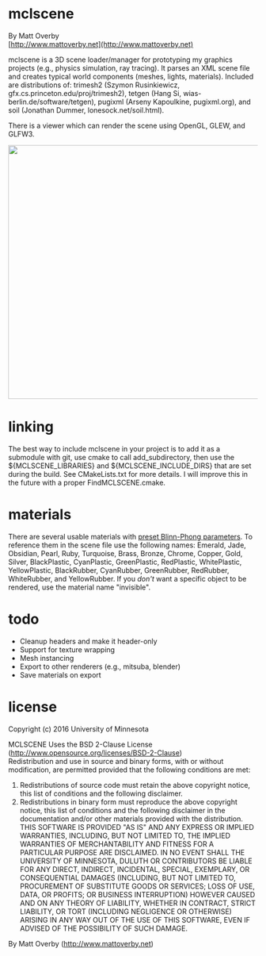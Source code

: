 # mclscene

By Matt Overby  
[http://www.mattoverby.net](http://www.mattoverby.net)

mclscene is a 3D scene loader/manager for prototyping my graphics projects (e.g., physics simulation, ray tracing). It parses an XML scene file and creates typical world components (meshes, lights, materials).
Included are distributions of:
trimesh2 (Szymon Rusinkiewicz, gfx.cs.princeton.edu/proj/trimesh2),
tetgen (Hang Si, wias-berlin.de/software/tetgen),
pugixml (Arseny Kapoulkine, pugixml.org), and
soil (Jonathan Dummer, lonesock.net/soil.html).

There is a viewer which can render the scene using OpenGL, GLEW, and GLFW3.

<img src="https://github.com/over0219/mclscene/raw/master/doc/dillo.png" width="512">

# linking

The best way to include mclscene in your project is to add it as a submodule with git,
use cmake to call add_subdirectory, then use the ${MCLSCENE_LIBRARIES} and
${MCLSCENE_INCLUDE_DIRS} that are set during the build. See CMakeLists.txt for more details.
I will improve this in the future with a proper FindMCLSCENE.cmake.

# materials

There are several usable materials with [preset Blinn-Phong parameters](http://devernay.free.fr/cours/opengl/materials.html).
To reference them in the scene file use the following names:
Emerald, Jade, Obsidian, Pearl, Ruby, Turquoise,
Brass, Bronze, Chrome, Copper, Gold, Silver,
BlackPlastic, CyanPlastic, GreenPlastic, RedPlastic, WhitePlastic, YellowPlastic,
BlackRubber, CyanRubber, GreenRubber, RedRubber, WhiteRubber, and YellowRubber.
If you *don't* want a specific object to be rendered, use the material name "invisible".

# todo

- Cleanup headers and make it header-only
- Support for texture wrapping
- Mesh instancing
- Export to other renderers (e.g., mitsuba, blender)
- Save materials on export

# license

Copyright (c) 2016 University of Minnesota

MCLSCENE Uses the BSD 2-Clause License (http://www.opensource.org/licenses/BSD-2-Clause)  
Redistribution and use in source and binary forms, with or without modification, are
permitted provided that the following conditions are met:  
1. Redistributions of source code must retain the above copyright notice, this list of
conditions and the following disclaimer.  
2. Redistributions in binary form must reproduce the above copyright notice, this list
of conditions and the following disclaimer in the documentation and/or other materials
provided with the distribution.  
THIS SOFTWARE IS PROVIDED "AS IS" AND ANY EXPRESS OR IMPLIED WARRANTIES, INCLUDING, BUT NOT
LIMITED TO, THE IMPLIED WARRANTIES OF MERCHANTABILITY AND FITNESS FOR  A PARTICULAR PURPOSE
ARE DISCLAIMED. IN NO EVENT SHALL THE UNIVERSITY OF MINNESOTA, DULUTH OR CONTRIBUTORS BE 
LIABLE FOR ANY DIRECT, INDIRECT, INCIDENTAL, SPECIAL, EXEMPLARY, OR CONSEQUENTIAL DAMAGES
(INCLUDING, BUT NOT LIMITED TO, PROCUREMENT OF SUBSTITUTE GOODS OR SERVICES; LOSS OF USE, DATA,
OR PROFITS; OR BUSINESS INTERRUPTION) HOWEVER CAUSED AND ON ANY THEORY OF LIABILITY, WHETHER
IN CONTRACT, STRICT LIABILITY, OR TORT (INCLUDING NEGLIGENCE OR OTHERWISE) ARISING IN ANY WAY
OUT OF THE USE OF THIS SOFTWARE, EVEN IF ADVISED OF THE POSSIBILITY OF SUCH DAMAGE.

By Matt Overby (http://www.mattoverby.net)
